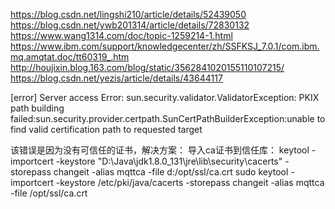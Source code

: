 https://blog.csdn.net/lingshi210/article/details/52439050
https://blog.csdn.net/ywb201314/article/details/72830132
https://www.wang1314.com/doc/topic-1259214-1.html
https://www.ibm.com/support/knowledgecenter/zh/SSFKSJ_7.0.1/com.ibm.mq.amqtat.doc/tt60319_.htm
http://houjixin.blog.163.com/blog/static/3562841020155110107215/
https://blog.csdn.net/yezis/article/details/43644117



[error] Server access Error: sun.security.validator.ValidatorException:
PKIX path building failed:sun.security.provider.certpath.SunCertPathBuilderException:unable to find valid certification path to requested target

该错误是因为没有可信任的证书，解决方案：
导入ca证书到信任库：
keytool -importcert -keystore "D:\Java\jdk1.8.0_131\jre\lib\security\cacerts" -storepass changeit -alias mqttca -file d:/opt/ssl/ca.crt
sudo keytool -importcert -keystore /etc/pki/java/cacerts -storepass changeit -alias mqttca -file /opt/ssl/ca.crt













